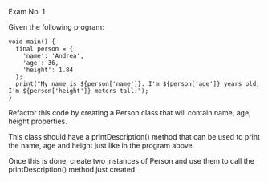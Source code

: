 Exam No. 1

Given the following program:

```
void main() {
  final person = {
    'name': 'Andrea',
    'age': 36,
    'height': 1.84
  };
  print("My name is ${person['name']}. I'm ${person['age']} years old, I'm ${person['height']} meters tall.");
}
```

Refactor this code by creating a Person class that will contain name, age, height properties.

This class should have a printDescription() method that can be used to print the name, age and height just like in the program above.

Once this is done, create two instances of Person and use them to call the printDescription() method just created.